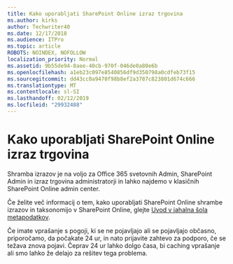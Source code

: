 ```yaml
---
title: Kako uporabljati SharePoint Online izraz trgovina
ms.author: kirks
author: Techwriter40
ms.date: 12/17/2018
ms.audience: ITPro
ms.topic: article
ROBOTS: NOINDEX, NOFOLLOW
localization_priority: Normal
ms.assetid: 9b55de94-8aee-40cb-970f-046de0a80e6b
ms.openlocfilehash: a1eb23c097e8540856df9d350798a0cdfeb73f15
ms.sourcegitcommit: dd43cc0a9470f98b8ef2a3787c823801d674c666
ms.translationtype: MT
ms.contentlocale: sl-SI
ms.lasthandoff: 02/12/2019
ms.locfileid: "29932488"
---
```

# <a name="how-to-use-the-sharepoint-online-term-store"></a>Kako uporabljati SharePoint Online izraz trgovina

Shramba izrazov je na voljo za Office 365 svetovnih Admin, SharePoint Admin in izraz trgovina administratorji in lahko najdemo v klasičnih SharePoint Online admin center. 
  
Če želite več informacij o tem, kako uporabljati SharePoint Online shrambe izrazov in taksonomijo v SharePoint Online, glejte [Uvod v jahalna šola metapodatkov](https://go.microsoft.com/fwlink/?linkid=2044674&amp;clcid=0x409).
  
Če imate vprašanje s pogoji, ki se ne pojavljajo ali se pojavljajo občasno, priporočamo, da počakate 24 ur, in nato prijavite zahtevo za podporo, če se težava znova pojavi. Čeprav 24 ur lahko dolgo časa, bi caching vprašanje ali smo lahko že delajo za rešitev tega problema.
  

